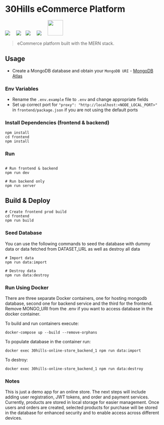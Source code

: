 # 30Hills eCommerce Platform

<img src="https://img.icons8.com/fluency/50/000000/node-js.png"/></span>
&nbsp;&nbsp;&nbsp;
<img src="https://img.icons8.com/color/48/000000/javascript--v1.png"
/>&nbsp;&nbsp;&nbsp;
<img src="https://img.icons8.com/color/50/000000/mongodb.png"/></span>
&nbsp;&nbsp;&nbsp;
<img src="https://img.icons8.com/fluency/48/000000/docker.png"/></span>
&nbsp;&nbsp;&nbsp;
<img src="https://img.icons8.com/ultraviolet/80/000000/react--v1.png"
     height="50px"
/></span>
&nbsp;&nbsp;&nbsp;

> eCommerce platform built with the MERN stack.

## Usage

- Create a MongoDB database and obtain your `MongoDB URI` - [MongoDB Atlas](https://www.mongodb.com/cloud/atlas/register)

### Env Variables

- Rename the `.env.example` file to `.env` and change appropriate fields
- Set up correct port for `"proxy": "http://localhost:<NODE_LOCAL_PORT>"` in `frontend/package.json` if you are not using the default ports

### Install Dependencies (frontend & backend)

```
npm install
cd frontend
npm install
```

### Run

```

# Run frontend & backend
npm run dev

# Run backend only
npm run server
```

## Build & Deploy

```
# Create frontend prod build
cd frontend
npm run build
```

### Seed Database

You can use the following commands to seed the database with dummy data or data fetched from DATASET_URL as well as destroy all data

```
# Import data
npm run data:import

# Destroy data
npm run data:destroy
```

### Run Using Docker

There are three separate Docker containers,
one for hosting mongodb database, second one for backend service and the third for the frontend.
Remove MONGO_URI from the .env if you want to access database in the docker container.

To build and run containers execute:

```
docker-compose up --build --remove-orphans
```

To populate database in the container run:

```
docker exec 30hills-online-store_backend_1 npm run data:import
```

To destroy:

```
docker exec 30hills-online-store_backend_1 npm run data:destroy
```

### Notes

This is just a demo app for an online store. The next steps will include adding user registration, JWT tokens, and order and payment services. Currently, products are stored in local storage for easier management. Once users and orders are created, selected products for purchase will be stored in the database for enhanced security and to enable access across different devices.
